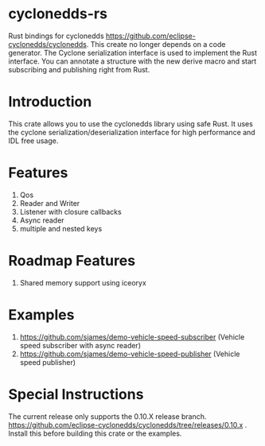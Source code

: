 # cyclonedds-rs 

Rust bindings for cyclonedds https://github.com/eclipse-cyclonedds/cyclonedds.
This create no longer depends on a code generator. The Cyclone serialization
interface is used to implement the Rust interface. You can annotate a structure
with the new derive macro and start subscribing and publishing right from Rust.

# Introduction

This crate allows you to use the cyclonedds library using safe Rust. It uses the
cyclone serialization/deserialization interface for high performance and IDL free usage.

# Features

1. Qos
2. Reader and Writer
3. Listener with closure callbacks
4. Async reader 
5. multiple and nested keys

# Roadmap Features
1. Shared memory support using iceoryx

# Examples

1. https://github.com/sjames/demo-vehicle-speed-subscriber  (Vehicle speed subscriber with async reader)
2. https://github.com/sjames/demo-vehicle-speed-publisher (Vehicle speed publisher)

# Special Instructions

The current release only supports the 0.10.X release branch. https://github.com/eclipse-cyclonedds/cyclonedds/tree/releases/0.10.x .
Install this before building this crate or the examples.
